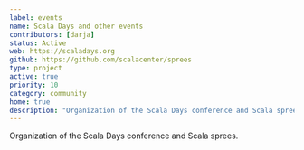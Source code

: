 ```yaml
---
label: events
name: Scala Days and other events
contributors: [darja]
status: Active
web: https://scaladays.org
github: https://github.com/scalacenter/sprees
type: project
active: true
priority: 10
category: community
home: true
description: "Organization of the Scala Days conference and Scala sprees."
---
```


Organization of the Scala Days conference and Scala sprees.
